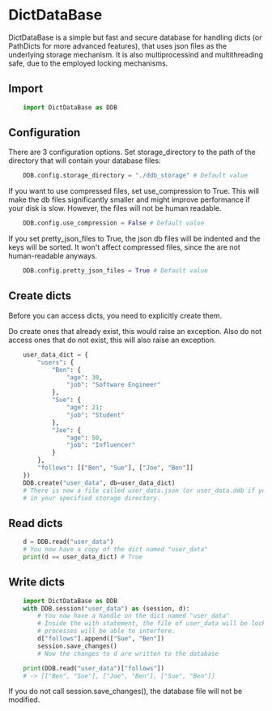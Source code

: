 # DictDataBase

DictDataBase is a simple but fast and secure database for handling dicts (or PathDicts for more advanced features), that uses json files as the underlying storage mechanism.
It is also multiprocessind and multithreading safe, due to the employed locking mechanisms.

## Import

```python
	import DictDataBase as DDB
```


## Configuration

There are 3 configuration options.
Set storage_directory to the path of the directory that will contain your database files:

```python
	DDB.config.storage_directory = "./ddb_storage" # Default value
```

If you want to use compressed files, set use_compression to True.
This will make the db files significantly smaller and might improve performance if your disk is slow.
However, the files will not be human readable.
```python
	DDB.config.use_compression = False # Default value
```

If you set pretty_json_files to True, the json db files will be indented and the keys will be sorted.
It won't affect compressed files, since the are not human-readable anyways.
```python
	DDB.config.pretty_json_files = True # Default value
```




## Create dicts
Before you can access dicts, you need to explicitly create them.

Do create ones that already exist, this would raise an exception.
Also do not access ones that do not exist, this will also raise an exception.

```python
	user_data_dict = {
		"users": {
			"Ben": {
				"age": 30,
				"job": "Software Engineer"
			},
			"Sue": {
				"age": 21:
				"job": "Student"
			},
			"Joe": {
				"age": 50,
				"job": "Influencer"
			}
		},
		"follows": [["Ben", "Sue"], ["Joe", "Ben"]]
	})
	DDB.create("user_data", db=user_data_dict)
	# There is now a file called user_data.json (or user_data.ddb if you use compression)
	# in your specified storage directory.
```


## Read dicts
```python
	d = DDB.read("user_data")
	# You now have a copy of the dict named "user_data"
	print(d == user_data_dict) # True
```

## Write dicts

```python
	import DictDataBase as DDB
	with DDB.session("user_data") as (session, d):
		# You now have a handle on the dict named "user_data"
		# Inside the with statement, the file of user_data will be locked, and no other
		# processes will be able to interfere.
		d["follows"].append(["Sue", "Ben"])
		session.save_changes()
		# Now the changes to d are written to the database

	print(DDB.read("user_data")["follows"])
	# -> [["Ben", "Sue"], ["Joe", "Ben"], ["Sue", "Ben"]]
```

If you do not call session.save_changes(), the database file will not be modified.
